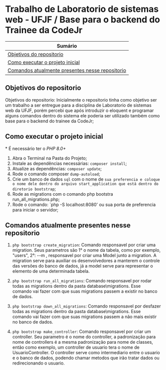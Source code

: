 # Trabalho de Laboratorio de sistemas web - UFJF / Base para o backend do Trainee da CodeJr

| **Sumário** |
|-------------|
| [Objetivos do repositorio](#objetivos-do-repositorio) |
| [Como executar o projeto inicial](#como-executar-o-projeto-inicial) |
| [Comandos atualmente presentes nesse repositorio](#comandos-atualmente-presentes-nesse-repositorio) |

## Objetivos do repositorio
Objetivos do repositorio: Inicialmente o repositorio tinha como objetivo ser um trabalho a ser entregue para a disciplina de Laboratorio de sistemas web da UFJF, porém percebi que após introduzir o eloquent e programar alguns comandos dentro do sistema ele poderia ser utilizado também como base para o backend do trainee da CodeJr;

## Como executar o projeto inicial
\* É necessário ter o _PHP 8.0+_
1. Abra o Terminal na Pasta do Projeto;
2. Instale as dependências necessárias: `composer install`;
3. Atualize as dependências: `composer update`;
4. Rode o comando composer `dump-autoload`;
5. Crie um banco de dados `sql` com o nome de `sua preferencia e coloque o nome dele dentro do arquivo start_application que está dentro do diretorio bootstrap`;
6. Rode as migrations com o comando php bootstra run_all_migrations.php;
7. Rode o comando: `php -S localhost:8080' ou sua porta de preferencia para iniciar o servidor;

## Comandos atualmente presentes nesse repositorio
1. `php bootstrap create_migration`: Comando responsavel por criar uma migration. Seus parametros são 1° o nome da tabela, como por exemplo, "users", 2°: --m , responsavel por criar uma Model junto a migration. A migration serve para auxiliar os desenvolvedores a manterem o controle das versões do banco de dados, já a model serve para representar o elemento de uma determinada tabela.

2. `php bootstrap run_all_migrations`: Comando responsavel por rodar todas as migrations dentro da pasta database\migrations. Esse comando vai fazer com que suas migrations passem a existir no banco de dados.

3. `php bootstrap down_all_migrations`: Comando responsavel por desfazer todas as migrations dentro da pasta database\migrations. Esse comando vai fazer com que suas migrations passem a não mais existir no banco de dados.

4. `php bootstrap make_controller`: Comando responsavel por criar um controller. Seu parametro é o nome do controller, a padronização para nome de controllers é a mesma padronização para nome de classes, então como exemplo, um controller de usuario tera o nome de UsuarioController. O controller serve como intermediario entre o usuario e o banco de dados, podendo chamar metodos que irão tratar dados ou redirecionando o usuario.


